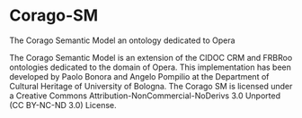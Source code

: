 # Corago-SM
The Corago Semantic Model an ontology dedicated to Opera

The Corago Semantic Model is an extension of the CIDOC CRM and FRBRoo ontologies dedicated to the domain of Opera.
This implementation has been developed by Paolo Bonora and Angelo Pompilio at the Department of Cultural Heritage of University of Bologna.
The Corago SM is licensed under a Creative Commons Attribution-NonCommercial-NoDerivs 3.0 Unported (CC BY-NC-ND 3.0) License.
